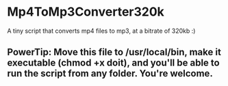 # Mp4ToMp3Converter320k
A tiny script that converts mp4 files to mp3, at a bitrate of 320kb :)

## PowerTip: Move this file to /usr/local/bin, make it executable (chmod +x doit), and you'll be able to run the script from any folder. You're welcome.
